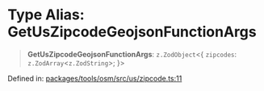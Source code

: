 # Type Alias: GetUsZipcodeGeojsonFunctionArgs

> **GetUsZipcodeGeojsonFunctionArgs**: `z.ZodObject`\<\{ `zipcodes`: `z.ZodArray`\<`z.ZodString`\>; \}\>

Defined in: [packages/tools/osm/src/us/zipcode.ts:11](https://github.com/GeoDaCenter/openassistant/blob/0f7bf760e453a1735df9463dc799b04ee2f630fd/packages/tools/osm/src/us/zipcode.ts#L11)
